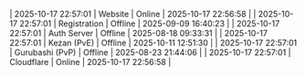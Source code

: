 | 2025-10-17 22:57:01 | Website | Online | 2025-10-17 22:56:58 |
| 2025-10-17 22:57:01 | Registration | Offline | 2025-09-09 16:40:23 |
| 2025-10-17 22:57:01 | Auth Server | Offline | 2025-08-18 09:33:31 |
| 2025-10-17 22:57:01 | Kezan (PvE) | Offline | 2025-10-11 12:51:30 |
| 2025-10-17 22:57:01 | Gurubashi (PvP) | Offline | 2025-08-23 21:44:06 |
| 2025-10-17 22:57:01 | Cloudflare | Online | 2025-10-17 22:56:58 |
